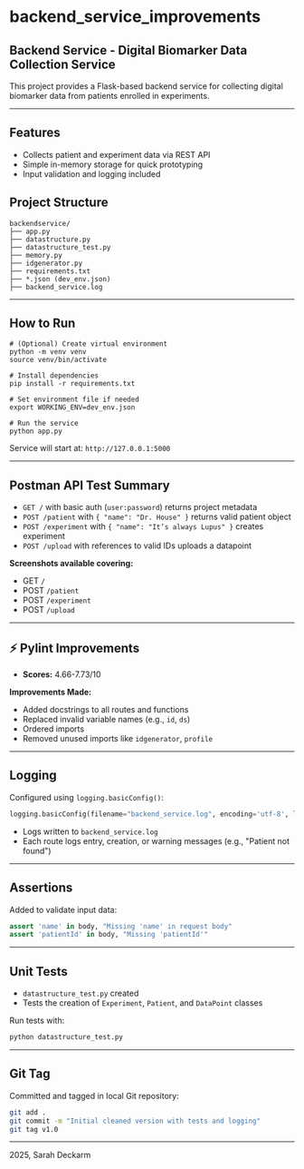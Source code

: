 # backend_service_improvements

## Backend Service - Digital Biomarker Data Collection Service

This project provides a Flask-based backend service for collecting digital biomarker data from patients enrolled in experiments.

---


## Features
- Collects patient and experiment data via REST API
- Simple in-memory storage for quick prototyping
- Input validation and logging included 

## Project Structure

```
backendservice/
├── app.py                   
├── datastructure.py         
├── datastructure_test.py   
├── memory.py               
├── idgenerator.py          
├── requirements.txt        
├── *.json (dev_env.json)   
├── backend_service.log     
```

---

## How to Run

```
# (Optional) Create virtual environment
python -m venv venv
source venv/bin/activate

# Install dependencies
pip install -r requirements.txt

# Set environment file if needed
export WORKING_ENV=dev_env.json

# Run the service
python app.py
```

Service will start at: `http://127.0.0.1:5000`

---

## Postman API Test Summary

- `GET /` with basic auth (`user:password`) returns project metadata
- `POST /patient` with `{ "name": "Dr. House" }` returns valid patient object
- `POST /experiment` with `{ "name": "It’s always Lupus" }` creates experiment
- `POST /upload` with references to valid IDs uploads a datapoint

**Screenshots available covering:**
- GET `/`
- POST `/patient`
- POST `/experiment`
- POST `/upload`

---

## ⚡ Pylint Improvements

- **Scores:** 4.66-7.73/10 

**Improvements Made:**
- Added docstrings to all routes and functions
- Replaced invalid variable names (e.g., `id`, `ds`)
- Ordered imports
- Removed unused imports like `idgenerator`, `profile`

---

## Logging

Configured using `logging.basicConfig()`:

```python
logging.basicConfig(filename="backend_service.log", encoding='utf-8', level=logging.INFO)
```

- Logs written to `backend_service.log`
- Each route logs entry, creation, or warning messages (e.g., "Patient not found")

---

## Assertions

Added to validate input data:

```python
assert 'name' in body, "Missing 'name' in request body"
assert 'patientId' in body, "Missing 'patientId'"
```

---

## Unit Tests

- `datastructure_test.py` created
- Tests the creation of `Experiment`, `Patient`, and `DataPoint` classes

Run tests with:

```bash
python datastructure_test.py
```

---

## Git Tag

Committed and tagged in local Git repository:

```bash
git add .
git commit -m "Initial cleaned version with tests and logging"
git tag v1.0
```

---

2025, Sarah Deckarm
